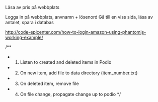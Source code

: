 Läsa av pris på webbplats

Logga in på webbplats, anvnamn + lösenord
Gå till en viss sida, läsa av antalet, spara i databas

http://code-epicenter.com/how-to-login-amazon-using-phantomjs-working-example/

/**
 * 1. Listen to created and deleted items in Podio
 * 2. On new item, add file to data directory (item_number.txt)
 * 3. On deleted item, remove file
 * 4. On file change, propagate change up to podio
 */